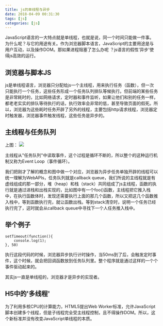 ```yaml
---
title: js的单线程与异步
date: 2018-04-09 00:31:30
tags: [js]
categories: [js]
---
```


JavaScript语言的一大特点就是单线程，也就是说，同一个时间只能做一件事。为什么呢？与它的用途有关。作为浏览器脚本语言，JavaScript的主要用途是与用户互动，以及操作DOM。那如果进程阻塞了怎么办呢 ？js语言的假性'异步'使得js高效的运行。


## 浏览器与脚本JS

js是单线程语言，浏览器只分配给js一个主线程，用来执行任务（函数），但一次只能执行一个任务，这些任务形成一个任务队列排队等候执行。但前端的某些任务是非常耗时的，比如网络请求，定时器和事件监听，如果让他们和别的任务一样，都老老实实的排队等待执行的话，执行效率会非常的低，甚至导致页面的假死。所以，浏览器为这些耗时任务开辟了另外的线程，主要包括http请求线程，浏览器定时触发器，浏览器事件触发线程，这些任务是异步的。

## 主线程与任务队列
上图：
<img src="{{ site.imgurl }}/normal/jsdxc.png">

主线程从"任务队列"中读取事件，这个过程是循环不断的，所以整个的这种运行机制又称为Event Loop（事件循环）。

我们把刚才了解的概念和图中做一个对应，浏览器为异步任务单独开辟的线程可以统一理解为WebAPIs，任务队列就是callback queue，我们所说的主线程就是有虚线组成的那一部分，堆（heap）和栈（stack）共同组成了js主线程，函数的执行就是通过进栈和出栈实现的，比如图中有一个foo()函数，主线程把它推入栈中，在执行函数体时，发现还需要执行上面的那几个函数，所以又把这几个函数推入栈中，等到函数执行完，就让函数出栈。等到stack清空时，说明一个任务已经执行完了，这时就会从callback queue中寻找下一个人任务推入栈中。

## 举个例子

```
setTimeout(function(){
	console.log(1);
}, 50)

```
执行这段代码的时候，浏览器异步执行计时操作，当50ms到了后，会触发定时事件，这个时候，就会把回调函数放到任务队列里。整个程序就是通过这样的一个个事件驱动起来的。

其实js一直是单线程的，浏览器才是异步的实现者。

## H5中的'多线程'

为了利用多核CPU的计算能力，HTML5提出Web Worker标准，允许JavaScript脚本创建多个线程，但是子线程完全受主线程控制，且不得操作DOM。所以，这个新标准并没有改变JavaScript单线程的本质。